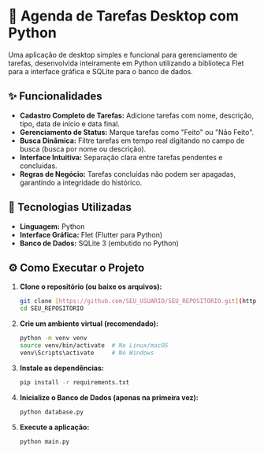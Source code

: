 # 📝 Agenda de Tarefas Desktop com Python

Uma aplicação de desktop simples e funcional para gerenciamento de tarefas, desenvolvida inteiramente em Python utilizando a biblioteca Flet para a interface gráfica e SQLite para o banco de dados.

## ✨ Funcionalidades

- **Cadastro Completo de Tarefas:** Adicione tarefas com nome, descrição, tipo, data de início e data final.
- **Gerenciamento de Status:** Marque tarefas como "Feito" ou "Não Feito".
- **Busca Dinâmica:** Filtre tarefas em tempo real digitando no campo de busca (busca por nome ou descrição).
- **Interface Intuitiva:** Separação clara entre tarefas pendentes e concluídas.
- **Regras de Negócio:** Tarefas concluídas não podem ser apagadas, garantindo a integridade do histórico.

## 🚀 Tecnologias Utilizadas

- **Linguagem:** Python
- **Interface Gráfica:** Flet (Flutter para Python)
- **Banco de Dados:** SQLite 3 (embutido no Python)

## ⚙️ Como Executar o Projeto

1.  **Clone o repositório (ou baixe os arquivos):**
    ```bash
    git clone [https://github.com/SEU_USUARIO/SEU_REPOSITORIO.git](https://github.com/SEU_USUARIO/SEU_REPOSITORIO.git)
    cd SEU_REPOSITORIO
    ```

2.  **Crie um ambiente virtual (recomendado):**
    ```bash
    python -m venv venv
    source venv/bin/activate  # No Linux/macOS
    venv\Scripts\activate     # No Windows
    ```

3.  **Instale as dependências:**
    ```bash
    pip install -r requirements.txt
    ```

4.  **Inicialize o Banco de Dados (apenas na primeira vez):**
    ```bash
    python database.py
    ```

5.  **Execute a aplicação:**
    ```bash
    python main.py
    ```
